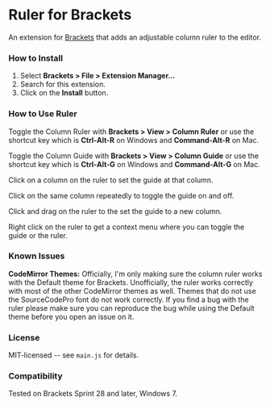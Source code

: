# Ruler for Brackets
An extension for [Brackets](https://github.com/adobe/brackets/) that adds
an adjustable column ruler to the editor.

### How to Install
1. Select **Brackets > File > Extension Manager...**
2. Search for this extension.
3. Click on the **Install** button.

### How to Use Ruler
Toggle the Column Ruler with **Brackets > View > Column Ruler** or use the
shortcut key which is **Ctrl-Alt-R** on Windows and **Command-Alt-R** on Mac.

Toggle the Column Guide with **Brackets > View > Column Guide** or
use the shortcut key which is **Ctrl-Alt-G** on Windows and **Command-Alt-G**
on Mac.

Click on a column on the ruler to set the guide at that column.

Click on the same column repeatedly to toggle the guide on and off.

Click and drag on the ruler to the set the guide to a new column.

Right click on the ruler to get a context menu where you can toggle the guide
or the ruler.

### Known Issues

**CodeMirror Themes:** Officially, I'm only making sure the column ruler
works with the Default theme for Brackets. Unofficially, the ruler works
correctly with most of the other CodeMirror themes as well. Themes that
do not use the SourceCodePro font do not work correctly.  If you find
a bug with the ruler please make sure you can reproduce the bug while
using the Default theme before you open an issue on it.

### License
MIT-licensed -- see `main.js` for details.

### Compatibility
Tested on Brackets Sprint 28 and later, Windows 7.
